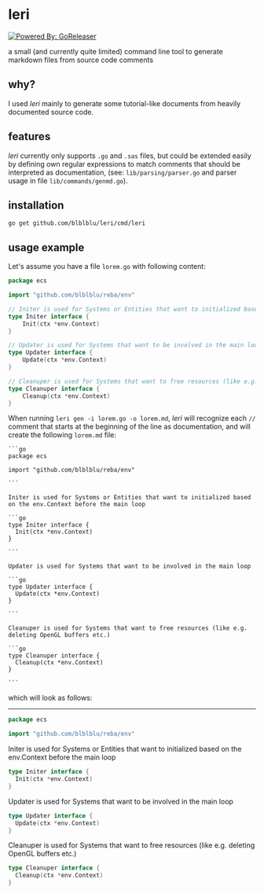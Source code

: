 # leri

[![Powered By: GoReleaser](https://img.shields.io/badge/powered%20by-goreleaser-green.svg?style=flat-square)](https://github.com/goreleaser)

a small (and currently quite limited) command line tool to generate markdown files from source code comments

## why?

I used *leri* mainly to generate some tutorial-like documents from heavily documented source code.

## features

*leri* currently only supports `.go` and `.sas` files, but could be extended easily by defining own regular expressions to match comments that should be interpreted as documentation, (see: `lib/parsing/parser.go` and parser usage in file `lib/commands/genmd.go`).

## installation

```
go get github.com/blblblu/leri/cmd/leri
```

## usage example

Let's assume you have a file `lorem.go` with following content:

```go
package ecs

import "github.com/blblblu/reba/env"

// Initer is used for Systems or Entities that want to initialized based on the env.Context before the main loop
type Initer interface {
	Init(ctx *env.Context)
}

// Updater is used for Systems that want to be involved in the main loop
type Updater interface {
	Update(ctx *env.Context)
}

// Cleanuper is used for Systems that want to free resources (like e.g. deleting OpenGL buffers etc.)
type Cleanuper interface {
	Cleanup(ctx *env.Context)
}
```

When running `leri gen -i lorem.go -o lorem.md`, *leri* will recognize each `//` comment that starts at the beginning of the line as documentation, and will create the following `lorem.md` file:

    ```go
    package ecs

    import "github.com/blblblu/reba/env"

    ```

    Initer is used for Systems or Entities that want to initialized based on the env.Context before the main loop

    ```go
    type Initer interface {
      Init(ctx *env.Context)
    }

    ```

    Updater is used for Systems that want to be involved in the main loop

    ```go
    type Updater interface {
      Update(ctx *env.Context)
    }

    ```

    Cleanuper is used for Systems that want to free resources (like e.g. deleting OpenGL buffers etc.)

    ```go
    type Cleanuper interface {
      Cleanup(ctx *env.Context)
    }

    ```

which will look as follows:

---


```go
package ecs

import "github.com/blblblu/reba/env"

```

Initer is used for Systems or Entities that want to initialized based on the env.Context before the main loop

```go
type Initer interface {
  Init(ctx *env.Context)
}

```

Updater is used for Systems that want to be involved in the main loop

```go
type Updater interface {
  Update(ctx *env.Context)
}

```

Cleanuper is used for Systems that want to free resources (like e.g. deleting OpenGL buffers etc.)

```go
type Cleanuper interface {
  Cleanup(ctx *env.Context)
}

```
